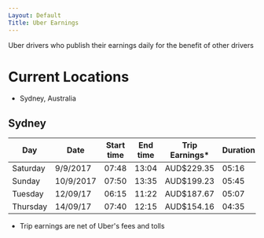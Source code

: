 ```yaml
---
Layout: Default
Title: Uber Earnings
---
```


<script async src="//pagead2.googlesyndication.com/pagead/js/adsbygoogle.js"></script>
<script>
  (adsbygoogle = window.adsbygoogle || []).push({
    google_ad_client: "ca-pub-1808915399476667",
    enable_page_level_ads: true
  });
</script>

Uber drivers who publish their earnings daily for the benefit of other drivers

# Current Locations
- Sydney, Australia

## Sydney

Day |	Date | Start time |	End time |	Trip Earnings* | Duration
---------- | ---------- | ---------- | ---------- | ---------- | ----------
Saturday |	9/9/2017 |	07:48 |	13:04 |	AUD$229.35 |	05:16
Sunday	| 10/9/2017 |	07:50	| 13:35	| AUD$199.23 | 05:45
Tuesday	| 12/09/17	| 06:15	| 11:22	| AUD$187.67	| 05:07
Thursday | 14/09/17 | 07:40 | 12:15 | AUD$154.16 | 04:35

* Trip earnings are net of Uber's fees and tolls
